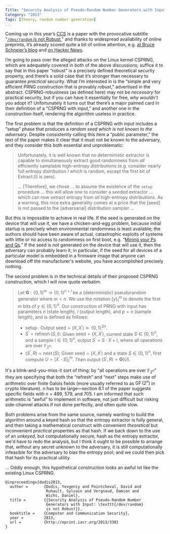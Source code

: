 ```yaml
---
Title: "Security Analysis of Pseudo-Random Number Generators with Input"
Category: "2013"
Tags: [theory, random number generation]
...
```


Coming up in this year’s [CCS](http://www.sigsac.org/ccs/CCS2013/) is
a paper with the provocative subtitle “[`/dev/random` is not
Robust](http://eprint.iacr.org/2013/338),” and thanks to widespread
availability of online preprints, it’s already scored quite a bit of
online attention, e.g. [at Bruce Schneier’s
blog](https://www.schneier.com/blog/archives/2013/10/insecurities_in.html)
and [on Hacker News](https://news.ycombinator.com/item?id=6548893).

I’m going to pass over the alleged attacks on the Linux kernel CSPRNG,
which are adequately covered in both of the above discussions; suffice
it to say that in this paper “robust” is a precisely defined
theoretical security property, and there’s a solid case that it’s
stronger than necessary to guarantee _practical_ security.  What I’m
interested in is the “simple and very efficient PRNG construction that
is provably robust,” advertised in the abstract.  CSPRNG-robustness
(as defined here) may not be _necessary_ for practical security, but
if you can have it essentially for free, _why wouldn’t you_ adopt it?
Unfortunately it turns out that there’s a major palmed card in their
definition of a “CSPRNG with input,” and another one in the
construction itself, rendering the algorithm useless in practice.

The first problem is that the definition of a CSPRNG with input
includes a “setup” phase that produces a _random seed which is not
known to the adversary_.  Despite consistently calling this item a
“public parameter,” the text of the paper makes it clear that it must
not be known to the adversary, and they consider this both essential
and unproblematic:

> Unfortunately, it is well known that no deterministic extractor is
> capable to simultaneously extract good randomness from _all_
> efficiently samplable high-entropy distributions (e.g. consider
> nearly full entropy distribution $I$ which is random, except the
> first bit of $\operatorname{Extract}(I)$ is zero).
>
> ... [Therefore], we chose ... to assume the existence of the `setup`
> procedure ... this will allow one to consider a *seeded* extractor
> ... which can now extract entropy from _all_ high-entropy
> distributions.  As a warning, this nice extra generality comes at a
> price that the [seed] is not passed to the [adversarial]
> distribution sampler ...

But this is impossible to achieve in real life. If the seed is
generated on the device that will use it, we have a chicken-and-egg
problem, because initial startup is precisely when environmental
randomness is least available; the authors should have been aware of
actual, catastrophic exploits of systems with little or no access to
randomness on first boot,
e.g. “[Mining your Ps and Qs](https://www.factorable.net/paper.html).”
If the seed is _not_ generated on the device that will use it, then
the adversary can probably learn it; in particular, if the seed for
all devices of a particular model is embedded in a firmware image that
anyone can download off the manufacturer's website, you have
accomplished precisely nothing.

The second problem is in the technical details of their proposed
CSPRNG construction, which I will now quote verbatim.

> Let $\mathbf{G}: \{0,1\}^m \to \{0,1\}^{n+l}$ be a (deterministic)
> pseudorandom generator where $m < n$. We use the notation $[y]_1^m$
> to denote the first $m$ bits of $y \in \{0,1\}^n$. Our construction
> of PRNG with input has parameters $n$ (state length), $l$ (output
> length), and $p = n$ (sample length), and is defined as follows:
>
> * $\operatorname{setup}:$ Output
>   $\text{seed} = (X, X^\prime)\leftarrow\{0,1\}^{2n}$.
> * $S^\prime = \operatorname{refresh}(S,I):$ Given
>   $\text{seed} = (X, X^\prime)$,
>   current state $S \in \{0,1\}^n$, and a sample $I \in \{0,1\}^n$,
>   output $S^\prime = S \cdot X + I$, where all operations are over
>   $\mathbb{F}_{2^n}$.
> * $(S^\prime, R) = \operatorname{next}(S):$ Given
>   $\text{seed} = (X, X^\prime)$
>   and a state $S \in \{0,1\}^n$, first compute $U = [X^\prime \cdot S]_1^m$.
>   Then output $(S^\prime, R) = \mathbf{G}(U)$.

It's a blink-and-you-miss-it sort of thing: by “all operations are
over $\mathbb{F}_{2^n}$” they are specifying that both the “refresh”
and “next” steps make use of arithmetic over finite Galois fields
(more usually referred to as $\operatorname{GF}(2^n)$ in crypto
literature).  $n$ has to be large—section 6.1 of the paper suggests
specific fields with $n$ = 489, 579, and 705. I am informed that such
arithmetic is “awful” to implement in software, not just difficult but
risking side-channel attacks if not done perfectly, and often quite
slow.

Both problems arise from the same source, namely wanting to build the
algorithm around a keyed hash so that the entropy extractor is fully
general, and then taking a mathematical construct with convenient
*theoretical* but inconvenient *practical* properties as that hash.
If we back down to the use of an *unkeyed*, but computationally
secure, hash as the entropy extractor, we'd have to redo the analysis,
but I think it ought to be possible to arrange that, *without* any
secret unknown to the adversary, it is still computationally
infeasible for the adversary to bias the entropy pool; and we could
then pick that hash for its practical utility.

... Oddly enough, this hypothetical construction looks an awful lot
like the existing Linux CSPRNG.

~~~~ {.bibtex}
@inproceedings{dodis2013,
  author =       {Dodis, Yevgeniy and Pointcheval, David and
                  Ruhault, Sylvain and Vergnaud, Damien and
                  Wichs, Daniel},
  title =        {{Security Analysis of Pseudo-Random Number
                  Generators with Input: \texttt{/dev/random}
                  is not Robust}},
  booktitle =    {Computer and Communication Security},
  year =         2013,
  url =          {http://eprint.iacr.org/2013/338}
}
~~~~
